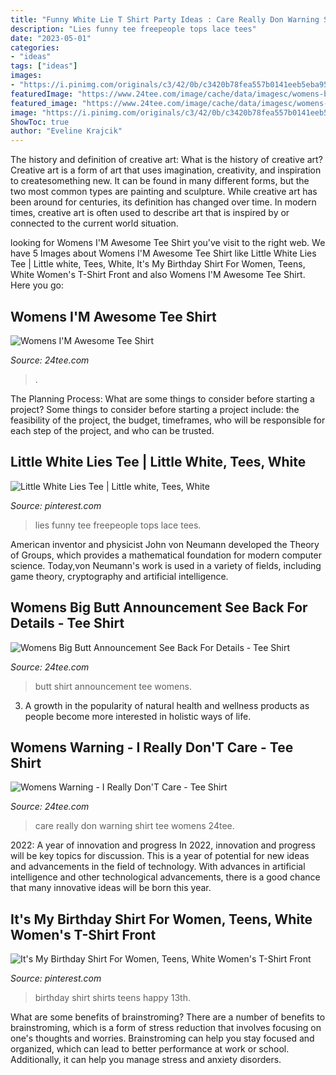 ```yaml
---
title: "Funny White Lie T Shirt Party Ideas : Care Really Don Warning Shirt Tee Womens 24tee"
description: "Lies funny tee freepeople tops lace tees"
date: "2023-05-01"
categories:
- "ideas"
tags: ["ideas"]
images:
- "https://i.pinimg.com/originals/c3/42/0b/c3420b78fea557b0141eeb5eba95dc0e.jpg"
featuredImage: "https://www.24tee.com/image/cache/data/imagesc/womens-big-butt-announcement-see-back-for-details-tee-shirt-a34375-650x650.jpg"
featured_image: "https://www.24tee.com/image/cache/data/imagesc/womens-warning-i-really-don-t-care-tee-shirt-5643-650x650.jpg"
image: "https://i.pinimg.com/originals/c3/42/0b/c3420b78fea557b0141eeb5eba95dc0e.jpg"
ShowToc: true
author: "Eveline Krajcik"
---
```



The history and definition of creative art: What is the history of creative art?
Creative art is a form of art that uses imagination, creativity, and inspiration to createsomething new. It can be found in many different forms, but the two most common types are painting and sculpture. While creative art has been around for centuries, its definition has changed over time. In modern times, creative art is often used to describe art that is inspired by or connected to the current world situation.

	

		
looking for Womens I&#039;M Awesome Tee Shirt you've visit to the right web. We have 5 Images about Womens I&#039;M Awesome Tee Shirt like Little White Lies Tee | Little white, Tees, White, It&#039;s My Birthday Shirt For Women, Teens, White Women&#039;s T-Shirt Front and also Womens I&#039;M Awesome Tee Shirt. Here you go:
		
    
## Womens I&#039;M Awesome Tee Shirt

<img loading=lazy src="https://www.24tee.com/image/cache/data/imagesc/womens-i-m-awesome-tee-shirt-a35107-650x650.jpg" onerror="this.onerror=null;this.src='https://tse4.mm.bing.net/th?id=OIP.d9x_yknwGHzELIohpB-XbgHaHa&amp;pid=15.1';" alt="Womens I&#039;M Awesome Tee Shirt">

_Source: 24tee.com_

>. 

	

The Planning Process: What are some things to consider before starting a project?
Some things to consider before starting a project include: the feasibility of the project, the budget, timeframes, who will be responsible for each step of the project, and who can be trusted.

    
## Little White Lies Tee | Little White, Tees, White

<img loading=lazy src="https://i.pinimg.com/originals/c3/42/0b/c3420b78fea557b0141eeb5eba95dc0e.jpg" onerror="this.onerror=null;this.src='https://tse1.mm.bing.net/th?id=OIP.V2aiQh09_Ja0jb9meLAysAHaLH&amp;pid=15.1';" alt="Little White Lies Tee | Little white, Tees, White">

_Source: pinterest.com_

>lies funny tee freepeople tops lace tees. 

	

American inventor and physicist John von Neumann developed the Theory of Groups, which provides a mathematical foundation for modern computer science. Today,von Neumann's work is used in a variety of fields, including game theory, cryptography and artificial intelligence.

    
## Womens Big Butt Announcement See Back For Details - Tee Shirt

<img loading=lazy src="https://www.24tee.com/image/cache/data/imagesc/womens-big-butt-announcement-see-back-for-details-tee-shirt-a34375-650x650.jpg" onerror="this.onerror=null;this.src='https://tse4.mm.bing.net/th?id=OIP.Uol6GBl4Qf3mp8x-AyYC1gHaHa&amp;pid=15.1';" alt="Womens Big Butt Announcement See Back For Details - Tee Shirt">

_Source: 24tee.com_

>butt shirt announcement tee womens. 

	

3. A growth in the popularity of natural health and wellness products as people become more interested in holistic ways of life. 

    
## Womens Warning - I Really Don&#039;T Care - Tee Shirt

<img loading=lazy src="https://www.24tee.com/image/cache/data/imagesc/womens-warning-i-really-don-t-care-tee-shirt-5643-650x650.jpg" onerror="this.onerror=null;this.src='https://tse1.mm.bing.net/th?id=OIP.8zycbb6UPMmVm0E_WlB1kwHaHa&amp;pid=15.1';" alt="Womens Warning - I Really Don&#039;T Care - Tee Shirt">

_Source: 24tee.com_

>care really don warning shirt tee womens 24tee. 

	

2022: A year of innovation and progress
In 2022, innovation and progress will be key topics for discussion. This is a year of potential for new ideas and advancements in the field of technology. With advances in artificial intelligence and other technological advancements, there is a good chance that many innovative ideas will be born this year.

    
## It&#039;s My Birthday Shirt For Women, Teens, White Women&#039;s T-Shirt Front

<img loading=lazy src="https://i.pinimg.com/736x/ed/7f/70/ed7f70935358b769702a415f3a49b3c2.jpg" onerror="this.onerror=null;this.src='https://tse1.mm.bing.net/th?id=OIP.zcUbcDTr4-OHzEu1ysInLQAAAA&amp;pid=15.1';" alt="It&#039;s My Birthday Shirt For Women, Teens, White Women&#039;s T-Shirt Front">

_Source: pinterest.com_

>birthday shirt shirts teens happy 13th. 

	

What are some benefits of brainstroming?
There are a number of benefits to brainstroming, which is a form of stress reduction that involves focusing on one's thoughts and worries. Brainstroming can help you stay focused and organized, which can lead to better performance at work or school. Additionally, it can help you manage stress and anxiety disorders.

